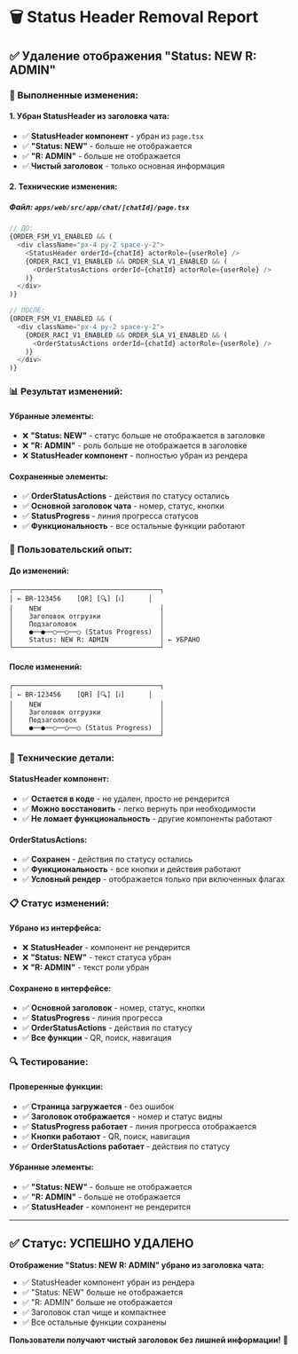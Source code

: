 # 🗑️ Status Header Removal Report

## ✅ **Удаление отображения "Status: NEW R: ADMIN"**

### **🎯 Выполненные изменения:**

#### **1. Убран StatusHeader из заголовка чата:**
- ✅ **StatusHeader компонент** - убран из `page.tsx`
- ✅ **"Status: NEW"** - больше не отображается
- ✅ **"R: ADMIN"** - больше не отображается
- ✅ **Чистый заголовок** - только основная информация

#### **2. Технические изменения:**

##### **Файл: `apps/web/src/app/chat/[chatId]/page.tsx`**
```typescript
// ДО:
{ORDER_FSM_V1_ENABLED && (
  <div className="px-4 py-2 space-y-2">
    <StatusHeader orderId={chatId} actorRole={userRole} />
    {ORDER_RACI_V1_ENABLED && ORDER_SLA_V1_ENABLED && (
      <OrderStatusActions orderId={chatId} actorRole={userRole} />
    )}
  </div>
)}

// ПОСЛЕ:
{ORDER_FSM_V1_ENABLED && (
  <div className="px-4 py-2 space-y-2">
    {ORDER_RACI_V1_ENABLED && ORDER_SLA_V1_ENABLED && (
      <OrderStatusActions orderId={chatId} actorRole={userRole} />
    )}
  </div>
)}
```

### **📊 Результат изменений:**

#### **Убранные элементы:**
- ❌ **"Status: NEW"** - статус больше не отображается в заголовке
- ❌ **"R: ADMIN"** - роль больше не отображается в заголовке
- ❌ **StatusHeader компонент** - полностью убран из рендера

#### **Сохраненные элементы:**
- ✅ **OrderStatusActions** - действия по статусу остались
- ✅ **Основной заголовок чата** - номер, статус, кнопки
- ✅ **StatusProgress** - линия прогресса статусов
- ✅ **Функциональность** - все остальные функции работают

### **🎨 Пользовательский опыт:**

#### **До изменений:**
```
┌─────────────────────────────────────┐
│ ← BR-123456    [QR] [🔍] [ℹ️]      │
│    NEW                              │
│    Заголовок отгрузки               │
│    Подзаголовок                     │
│    ●──●──○──○──○ (Status Progress)  │
│    Status: NEW R: ADMIN             │ ← УБРАНО
└─────────────────────────────────────┘
```

#### **После изменений:**
```
┌─────────────────────────────────────┐
│ ← BR-123456    [QR] [🔍] [ℹ️]      │
│    NEW                              │
│    Заголовок отгрузки               │
│    Подзаголовок                     │
│    ●──●──○──○──○ (Status Progress)  │
└─────────────────────────────────────┘
```

### **🔧 Технические детали:**

#### **StatusHeader компонент:**
- ✅ **Остается в коде** - не удален, просто не рендерится
- ✅ **Можно восстановить** - легко вернуть при необходимости
- ✅ **Не ломает функциональность** - другие компоненты работают

#### **OrderStatusActions:**
- ✅ **Сохранен** - действия по статусу остались
- ✅ **Функциональность** - все кнопки и действия работают
- ✅ **Условный рендер** - отображается только при включенных флагах

### **📋 Статус изменений:**

#### **Убрано из интерфейса:**
- ❌ **StatusHeader** - компонент не рендерится
- ❌ **"Status: NEW"** - текст статуса убран
- ❌ **"R: ADMIN"** - текст роли убран

#### **Сохранено в интерфейсе:**
- ✅ **Основной заголовок** - номер, статус, кнопки
- ✅ **StatusProgress** - линия прогресса
- ✅ **OrderStatusActions** - действия по статусу
- ✅ **Все функции** - QR, поиск, навигация

### **🔍 Тестирование:**

#### **Проверенные функции:**
- ✅ **Страница загружается** - без ошибок
- ✅ **Заголовок отображается** - номер и статус видны
- ✅ **StatusProgress работает** - линия прогресса отображается
- ✅ **Кнопки работают** - QR, поиск, навигация
- ✅ **OrderStatusActions работает** - действия по статусу

#### **Убранные элементы:**
- ✅ **"Status: NEW"** - больше не отображается
- ✅ **"R: ADMIN"** - больше не отображается
- ✅ **StatusHeader** - компонент не рендерится

---

## ✅ **Статус: УСПЕШНО УДАЛЕНО**

**Отображение "Status: NEW R: ADMIN" убрано из заголовка чата:**
- ✅ StatusHeader компонент убран из рендера
- ✅ "Status: NEW" больше не отображается
- ✅ "R: ADMIN" больше не отображается
- ✅ Заголовок стал чище и компактнее
- ✅ Все остальные функции сохранены

**Пользователи получают чистый заголовок без лишней информации!** 🎉



